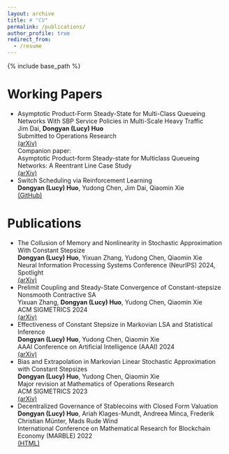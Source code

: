 ```yaml
---
layout: archive
title: # "CV"
permalink: /publications/
author_profile: true
redirect_from:
  - /resume
---
```


{% include base_path %}

Working Papers
======
* Asymptotic Product-Form Steady-State for Multi-Class Queueing Networks With SBP Service Policies in Multi-Scale Heavy Traffic<br> Jim Dai, **Dongyan (Lucy) Huo**<br> Submitted to Operations Research<br>[(arXiv)](https://arxiv.org/abs/2403.04090) <br> Companion paper: <br> Asymptotic Product-form Steady-state for Multiclass Queueing Networks: A Reentrant Line Case Study<br> [(arXiv)](https://arxiv.org/abs/2411.00930)
* Switch Scheduling via Reinforcement Learning<br> **Dongyan (Lucy) Huo**, Yudong Chen, Jim Dai, Qiaomin Xie<br> [(GitHub)](https://github.com/lucyhuodongyan/RL4Switch)

Publications
======
* The Collusion of Memory and Nonlinearity in Stochastic Approximation With Constant Stepsize<br> **Dongyan (Lucy) Huo**, Yixuan Zhang, Yudong Chen, Qiaomin Xie<br> Neural Information Processing Systems Conference (NeurIPS) 2024, Spotlight<br> [(arXiv)](https://arxiv.org/abs/2405.16732)
* Prelimit Coupling and Steady-State Convergence of Constant-stepsize Nonsmooth Contractive SA<br> Yixuan Zhang, **Dongyan (Lucy) Huo**, Yudong Chen, Qiaomin Xie<br> ACM SIGMETRICS 2024<br> [(arXiv)](https://arxiv.org/abs/2404.06023)
* Effectiveness of Constant Stepsize in Markovian LSA and Statistical Inference<br> **Dongyan (Lucy) Huo**, Yudong Chen, Qiaomin Xie<br> AAAI Conference on Artificial Intelligence (AAAI) 2024<br> [(arXiv)](https://arxiv.org/abs/2312.10894)
* Bias and Extrapolation in Markovian Linear Stochastic Approximation with Constant Stepsizes<br> **Dongyan (Lucy) Huo**, Yudong Chen, Qiaomin Xie<br> Major revision at Mathematics of Operations Research<br> ACM SIGMETRICS 2023<br>  [(arXiv)](https://arxiv.org/abs/2210.00953)
* Decentralized Governance of Stablecoins with Closed Form Valuation<br> **Dongyan (Lucy) Huo**, Ariah Klages-Mundt, Andreea Minca, Frederik Christian Münter, Mads Rude Wind<br>  International Conference on Mathematical Research for Blockchain Economy (MARBLE) 2022<br> [(HTML)](https://doi.org/10.1007/978-3-031-18679-0_4)




  
